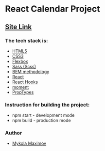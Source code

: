 # React Calendar Project
## [Site Link](https://peppy-frangollo-35df9b.netlify.app/)

### The tech stack is: 
  * [HTML5](https://en.wikipedia.org/wiki/HTML5)
  * [CSS3](https://en.wikipedia.org/wiki/CSS)
  * [Flexbox](https://en.wikipedia.org/wiki/CSS_Flexible_Box_Layout)
  * [Sass (Scss)](https://sass-lang.com/)
  * [BEM methodology](https://en.bem.info/methodology/)
  * [React](https://reactjs.org/)
  * [React Hooks](https://reactjs.org/docs/hooks-intro.html)
  * [moment](https://momentjs.com/)
  * [PropTypes](https://www.npmjs.com/package/prop-types)
  
### Instruction for building the project:
  * npm start - development mode
  * npm build - production mode
  
### Author
  * [Mykola Maximov](https://github.com/KMaximov)
